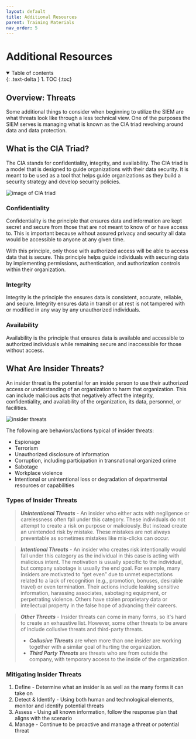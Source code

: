 ```yaml
---
layout: default
title: Additional Resources
parent: Training Materials
nav_order: 5
---
```


# Additional Resources 

<details open markdown="block">
  <summary>
    Table of contents
  </summary>
  {: .text-delta }
1. TOC
{:toc}
</details>

## Overview: Threats
Some additional things to consider when beginning to utilize the SIEM are what threats look like through a less technical view. One of the purposes the SIEM serves is managing what is known as the CIA triad revolving around data and data protection. 

## What is the CIA Triad?
The CIA stands for confidentiality, integrity, and availability. The CIA triad is a model that is designed to guide organizations with their data security. It is meant to be used as a tool that helps guide organizations as they build a security strategy and develop security policies. 

![image of CIA triad](../assets/cia_triad.png)  

### Confidentiality
Confidentiality is the principle that ensures data and information are kept secret and secure from those that are not meant to know of or have access to. This is important because without assured privacy and security all data would be accessible to anyone at any given time. 

With this principle, only those with authorized access will be able to access data that is secure. This principle helps guide individuals with securing data by implementing permissions, authentication, and authorization controls within their organization.

### Integrity
Integrity is the principle the ensures data is consistent, accurate, reliable, and secure. Integrity ensures data in transit or at rest is not tampered with or modified in any way by any unauthorized individuals.

### Availability
Availability is the principle that ensures data is available and accessible to authorized individuals while remaining secure and inaccessible for those without access.

## What Are Insider Threats?
An insider threat is the potential for an inside person to use their authorized access or understanding of an organization to harm that organization. This can include malicious acts that negatively affect the integrity, confidentiality, and availability of the organization, its data, personnel, or facilities.

![insider threats](../assets/insider_threats.png)

The following are behaviors/actions typical of insider threats:
  - Espionage
  - Terrorism
  - Unauthorized disclosure of information
  - Corruption, including participation in transnational organized crime
  - Sabotage
  - Workplace violence
  - Intentional or unintentional loss or degradation of departmental resources or capabilities


### Types of Insider Threats
> ***Unintentional Threats*** - An insider who either acts with negligence or carelessness often fall under this category. These individuals do not attempt to create a risk on purpose or maliciously. But instead create an unintended risk by mistake. These mistakes are not always preventable as sometimes mistakes like mis-clicks can occur.

> ***Intentional Threats*** - An insider who creates risk intentionally would fall under this category as the individual in this case is acting with malicious intent. The motivation is  usually specific to the individual, but company sabotage is usually the end goal. For example, many insiders are motivated to “get even” due to unmet expectations related to a lack of recognition (e.g., promotion, bonuses, desirable travel) or even termination. Their actions include leaking sensitive information, harassing associates, sabotaging equipment, or perpetrating violence. Others have stolen proprietary data or intellectual property in the false hope of advancing their careers. 

> ***Other Threats*** - Insider threats can come in many forms, so it's hard to create an exhaustive list. However, some other threats to be aware of include collusive threats and third-party threats. 
> - ***Collusive Threats*** are when more than one insider are working together with a similar goal of hurting the organization. 
> - ***Third Party Threats*** are threats who are from outside the company, with temporary access to the inside of the organization. 


### Mitigating Insider Threats
1. Define - Determine what an insider is as well as the many forms it can take on
2. Detect & Identify - Using both human and technological elements, monitor and identify potential threats
3. Assess - Using all known information, follow the response plan that aligns with the scenario
4. Manage - Continue to be proactive and manage a threat or potential threat
